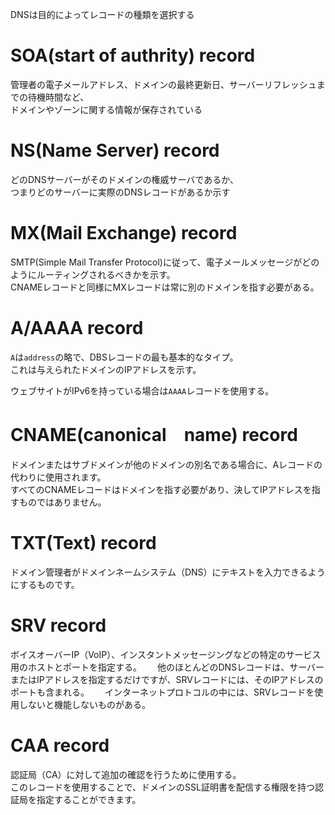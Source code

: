 DNSは目的によってレコードの種類を選択する
# SOA(start of authrity) record
管理者の電子メールアドレス、ドメインの最終更新日、サーバーリフレッシュまでの待機時間など、  
ドメインやゾーンに関する情報が保存されている

# NS(Name Server) record
どのDNSサーバーがそのドメインの権威サーバであるか、  
つまりどのサーバーに実際のDNSレコードがあるか示す


# MX(Mail Exchange) record
SMTP(Simple Mail Transfer Protocol)に従って、電子メールメッセージがどのようにルーティングされるべきかを示す。  
CNAMEレコードと同様にMXレコードは常に別のドメインを指す必要がある。

# A/AAAA record
`A`は`address`の略で、DBSレコードの最も基本的なタイプ。  
これは与えられたドメインのIPアドレスを示す。

ウェブサイトがIPv6を持っている場合は`AAAA`レコードを使用する。

# CNAME(canonical　name) record
ドメインまたはサブドメインが他のドメインの別名である場合に、Aレコードの代わりに使用されます。  
すべてのCNAMEレコードはドメインを指す必要があり、決してIPアドレスを指すものではありません。

# TXT(Text) record
ドメイン管理者がドメインネームシステム（DNS）にテキストを入力できるようにするものです。

# SRV record
ボイスオーバーIP（VoIP）、インスタントメッセージングなどの特定のサービス用のホストとポートを指定する。　　
他のほとんどのDNSレコードは、サーバーまたはIPアドレスを指定するだけですが、SRVレコードには、そのIPアドレスのポートも含まれる。　　
インターネットプロトコルの中には、SRVレコードを使用しないと機能しないものがある。

# CAA record
認証局（CA）に対して追加の確認を行うために使用する。  
このレコードを使用することで、ドメインのSSL証明書を配信する権限を持つ認証局を指定することができます。
